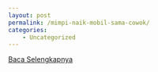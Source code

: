 ```yaml
---
layout: post
permalink: /mimpi-naik-mobil-sama-cowok/
categories:
    - Uncategorized
---
```


[Baca Selengkapnya](/06)